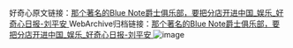 好奇心原文链接：[那个著名的Blue Note爵士俱乐部，要把分店开进中国_娱乐_好奇心日报-刘平安 ](https://www.qdaily.com/articles/11695.html)
WebArchive归档链接：[那个著名的Blue Note爵士俱乐部，要把分店开进中国_娱乐_好奇心日报-刘平安 ](http://web.archive.org/web/20190623170933/https://www.qdaily.com/articles/11695.html)
![image](http://ww3.sinaimg.cn/large/007d5XDply1g3wagvysd6j30u036ye81)